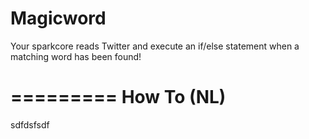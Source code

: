 Magicword
=========

Your sparkcore reads Twitter and execute an if/else statement when a matching word has been found!

=========
How To (NL)
=========
sdfdsfsdf
